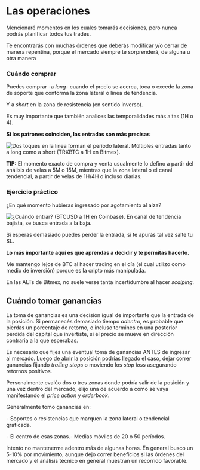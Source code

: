 # Las operaciones

Mencionaré momentos en los cuales tomarás decisiones, pero nunca podrás planificar todos tus trades.

Te encontrarás con muchas órdenes que deberás modificar y/o cerrar de manera repentina, porque el mercado siempre te sorprenderá, de alguna u otra manera

### Cuándo comprar

Puedes comprar -a _long_- cuando el precio se acerca, toca o excede la zona de soporte que conforma la zona lateral o línea de tendencia.

Y a _short_ en la zona de resistencia (en sentido inverso).

Es muy importante que también analices las temporalidades más altas (1H o 4).

**Si los patrones coinciden, las entradas son más precisas**

![Dos toques en la línea forman el período lateral.
&#x20;Múltiples entradas tanto a long como a short (TRXBTC a 1H en Bitmex).](../../.gitbook/assets/00057.jpeg)

**TIP:** El momento exacto de compra y venta usualmente lo defino a partir del análisis de velas a 5M o 15M, mientras que la zona lateral o el canal tendencial, a partir de velas de 1H/4H o incluso diarias.

### Ejercicio práctico

¿En qué momento hubieras ingresado por agotamiento al alza?

![¿Cuándo entrar? (BTCUSD a 1H en Coinbase).
En canal de tendencia bajista, se busca entrada a la baja.](../../.gitbook/assets/00051.jpeg)

Si esperas demasiado puedes perder la entrada, si te apurás tal vez salte tu SL.

**Lo más importante aquí es que aprendas a decidir y te permitas hacerlo.**

Me mantengo lejos de BTC al hacer trading en el día (el cual utilizo como medio de inversión) porque es la cripto más manipulada.

En las ALTs de Bitmex, no suele verse tanta incertidumbre al hacer _scalping_.

## Cuándo tomar ganancias

La toma de ganancias es una decisión igual de importante que la entrada de la posición. Si permanecés demasiado tiempo _adentro_, es probable que pierdas un porcentaje de retorno, o incluso termines en una posterior pérdida del capital que invertiste, si el precio se mueve en dirección contraria a la que esperabas.

Es necesario que fijes una eventual toma de ganancias ANTES de ingresar al mercado. Luego de abrir la posición podrías llegado el caso, dejar correr ganancias fijando _trailing stops_ o moviendo los _stop loss_ asegurando retornos positivos.

Personalmente evalúo dos o tres zonas donde podría salir de la posición y una vez dentro del mercado, elijo una de acuerdo a cómo se vaya manifestando el _price action_ y _orderbook_.

&#x20;

Generalmente tomo ganancias en:

\- Soportes o resistencias que marquen la zona lateral o tendencial graficada.

\- El centro de esas zonas.- Medias móviles de 20 o 50 períodos.

&#x20;

Intento no mantenerme adentro más de algunas horas. En general busco un 5-10% por movimiento, aunque dejo correr beneficios si las órdenes del mercado y el análisis técnico en general muestran un recorrido favorable.

##
